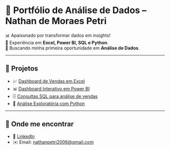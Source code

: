 # 🚀 Portfólio de Análise de Dados – Nathan de Moraes Petri

📊 Apaixonado por transformar dados em insights!  
🔧 Experiência em **Excel, Power BI, SQL e Python**.  
🚀 Buscando minha primeira oportunidade em **Análise de Dados**.  

---

## 🔹 Projetos

- 📈 [Dashboard de Vendas em Excel](#)
- 📊 [Dashboard Interativo em Power BI](#)
- 🗄️ [Consultas SQL para análise de vendas](#)
- 🐍 [Análise Exploratória com Python](#)

---

## 🔗 Onde me encontrar

- 💼 [LinkedIn](https://www.linkedin.com/in/nathan-petri)
- ✉️ Email: nathanpetri2006@gmail.com
